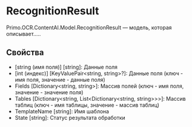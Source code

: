 # RecognitionResult

Primo.OCR.ContentAI.Model.RecognitionResult — модель, которая описывает.....


## Свойства


  - [string (имя поля)] [string]: Данные поля
  - [int (индекс)] [KeyValuePair<string, string>?]: Данные поля (ключ - имя поля, значение - данные поля)
  - Fields [Dictionary<string, string>]: Массив полей (ключ - имя поля, значение - значение поля)
  - Tables [Dictionary<string, List<Dictionary<string, string>>>]: Массив таблиц (ключ - имя таблицы, значение - массив таблиц)
  - TemplateName [string]: Имя шаблона
  - State [string]: Статус результата обработки
